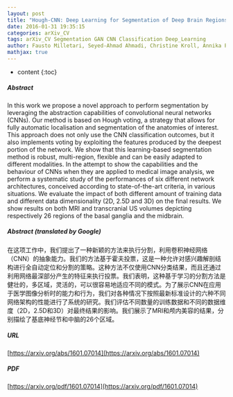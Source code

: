 ```yaml
---
layout: post
title: "Hough-CNN: Deep Learning for Segmentation of Deep Brain Regions in MRI and Ultrasound"
date: 2016-01-31 19:35:15
categories: arXiv_CV
tags: arXiv_CV Segmentation GAN CNN Classification Deep_Learning
author: Fausto Milletari, Seyed-Ahmad Ahmadi, Christine Kroll, Annika Plate, Verena Rozanski, Juliana Maiostre, Johannes Levin, Olaf Dietrich, Birgit Ertl-Wagner, Kai Bötzel, Nassir Navab
mathjax: true
---
```


* content
{:toc}

##### Abstract
In this work we propose a novel approach to perform segmentation by leveraging the abstraction capabilities of convolutional neural networks (CNNs). Our method is based on Hough voting, a strategy that allows for fully automatic localisation and segmentation of the anatomies of interest. This approach does not only use the CNN classification outcomes, but it also implements voting by exploiting the features produced by the deepest portion of the network. We show that this learning-based segmentation method is robust, multi-region, flexible and can be easily adapted to different modalities. In the attempt to show the capabilities and the behaviour of CNNs when they are applied to medical image analysis, we perform a systematic study of the performances of six different network architectures, conceived according to state-of-the-art criteria, in various situations. We evaluate the impact of both different amount of training data and different data dimensionality (2D, 2.5D and 3D) on the final results. We show results on both MRI and transcranial US volumes depicting respectively 26 regions of the basal ganglia and the midbrain.

##### Abstract (translated by Google)
在这项工作中，我们提出了一种新颖的方法来执行分割，利用卷积神经网络（CNN）的抽象能力。我们的方法基于霍夫投票，这是一种允许对感兴趣解剖结构进行全自动定位和分割的策略。这种方法不仅使用CNN分类结果，而且还通过利用网络最深部分产生的特征来执行投票。我们表明，这种基于学习的分割方法是健壮的，多区域，灵活的，可以很容易地适应不同的模式。为了展示CNN在应用于医学图像分析时的能力和行为，我们对各种情况下按照最新标准设计的六种不同网络架构的性能进行了系统的研究。我们评估不同数量的训练数据和不同的数据维度（2D，2.5D和3D）对最终结果的影响。我们展示了MRI和颅内美容的结果，分别描绘了基底神经节和中脑的26个区域。

##### URL
[https://arxiv.org/abs/1601.07014](https://arxiv.org/abs/1601.07014)

##### PDF
[https://arxiv.org/pdf/1601.07014](https://arxiv.org/pdf/1601.07014)

